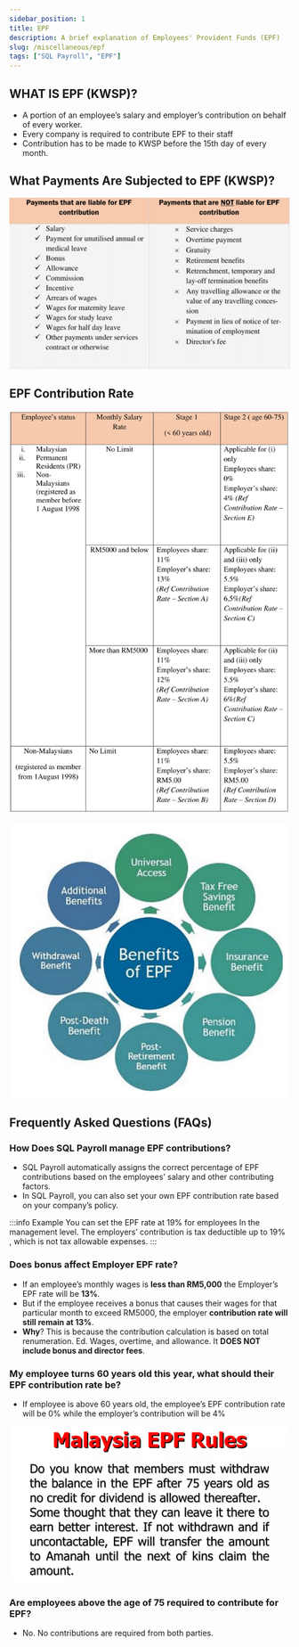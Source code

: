```yaml
---
sidebar_position: 1
title: EPF
description: A brief explanation of Employees' Provident Funds (EPF)
slug: /miscellaneous/epf
tags: ["SQL Payroll", "EPF"]
---
```


## WHAT IS EPF (KWSP)?

- A portion of an employee’s salary and employer’s contribution on behalf of every worker.
- Every company is required to contribute EPF to their staff
- Contribution has to be made to KWSP before the 15th day of every month.

## What Payments Are Subjected to EPF (KWSP)?

![payments](../../static/img/miscellaneous/epf/payments.png)

## EPF Contribution Rate

![contribution-rate-1](../../static/img/miscellaneous/epf/contribution-rate-1.png)

![contribution-rate-2](../../static/img/miscellaneous/epf/contribution-rate-2.png)

## Frequently Asked Questions (FAQs)

### How Does SQL Payroll manage EPF contributions?

- SQL Payroll automatically assigns the correct percentage of EPF contributions based on the employees’ salary and other contributing factors.
- In SQL Payroll, you can also set your own EPF contribution rate based on your company’s policy.

:::info Example
You can set the EPF rate at 19% for employees In the management level. The employers’ contribution is tax deductible up to 19% , which is not tax allowable expenses.
:::

### Does bonus affect Employer EPF rate?

- If an employee’s monthly wages is **less than RM5,000** the Employer’s EPF rate will be **13%**.
- But if the employee receives a bonus that causes their wages for that particular month to exceed RM5000, the employer **contribution rate will still remain at 13%**.
- **Why**? This is because the contribution calculation is based on total renumeration. Ed. Wages, overtime, and allowance. It **DOES NOT include bonus and director fees**.

### My employee turns 60 years old this year, what should their EPF contribution rate be?

- If employee is above 60 years old, the employee’s EPF contribution rate will be 0% while the employer’s contribution will be 4%

![over-60](../../static/img/miscellaneous/epf/over-60.png)

### Are employees above the age of 75 required to contribute for EPF?

- No. No contributions are required from both parties.
